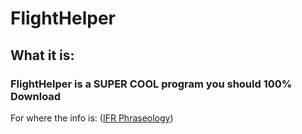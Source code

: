 # FlightHelper

## What it is:

### FlightHelper is a **SUPER COOL** program you should 100% Download


For where the info is:
([IFR Phraseology](https://aviationpro.nl/tutorials/vatsim-tutorials/ifr-phraseology-guide/))